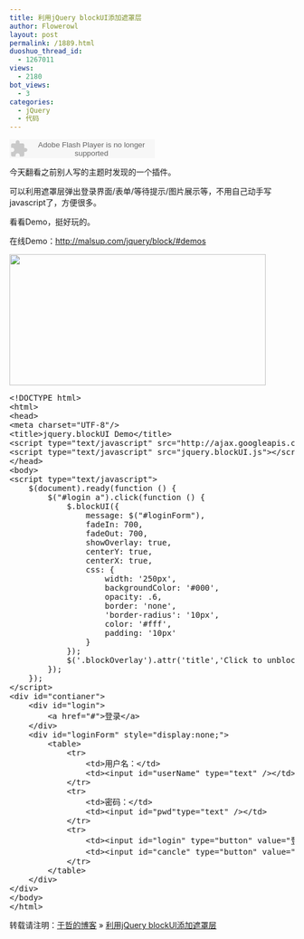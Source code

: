 ```yaml
---
title: 利用jQuery blockUI添加遮罩层
author: Flowerowl
layout: post
permalink: /1889.html
duoshuo_thread_id:
  - 1267011
views:
  - 2180
bot_views:
  - 3
categories:
  - jQuery
  - 代码
---
```

<embed src="http://www.xiami.com/widget/0_387621/singlePlayer.swf" type="application/x-shockwave-flash" width="257" height="33" wmode="transparent">
</embed>

今天翻看之前别人写的主题时发现的一个插件。

可以利用遮罩层弹出登录界面/表单/等待提示/图片展示等，不用自己动手写javascript了，方便很多。

看看Demo，挺好玩的。

在线Demo：<span style="color: #ff4040;"><a href="http://malsup.com/jquery/block/#demos" target="_blank"><span style="color: #ff4040;">http://malsup.com/jquery/block/#demos</span></a></span>

<img class="aligncenter size-full wp-image-1891" title="Lazynight" src="http://lazynight.me/wp-content/uploads/2012/04/block.gif" alt="" width="453" height="232" />

<pre class="brush:js">&lt;!DOCTYPE html&gt;
&lt;html&gt;
&lt;head&gt;
&lt;meta charset="UTF-8"/&gt;
&lt;title&gt;jquery.blockUI Demo&lt;/title&gt;
&lt;script type="text/javascript" src="http://ajax.googleapis.com/ajax/libs/jquery/1.7.0/jquery.min.js" &gt;&lt;/script&gt;
&lt;script type="text/javascript" src="jquery.blockUI.js"&gt;&lt;/script&gt;
&lt;/head&gt;
&lt;body&gt;
&lt;script type="text/javascript"&gt;
    $(document).ready(function () {
        $("#login a").click(function () {
            $.blockUI({
                message: $("#loginForm"),
                fadeIn: 700,
                fadeOut: 700,
                showOverlay: true,
                centerY: true,
                centerX: true,
                css: {
                    width: '250px',
                    backgroundColor: '#000',
                    opacity: .6,
                    border: 'none',
                    'border-radius': '10px',
                    color: '#fff',
                    padding: '10px'
                }
            });
            $('.blockOverlay').attr('title','Click to unblock').click($.unblockUI);
        });
    });
&lt;/script&gt;
&lt;div id="contianer"&gt;
    &lt;div id="login"&gt;
        &lt;a href="#"&gt;登录&lt;/a&gt;
	&lt;/div&gt;
    &lt;div id="loginForm" style="display:none;"&gt;
		&lt;table&gt;
			&lt;tr&gt;
			    &lt;td&gt;用户名：&lt;/td&gt;
                &lt;td&gt;&lt;input id="userName" type="text" /&gt;&lt;/td&gt;
			&lt;/tr&gt;
            &lt;tr&gt;
                &lt;td&gt;密码：&lt;/td&gt;
                &lt;td&gt;&lt;input id="pwd"type="text" /&gt;&lt;/td&gt;
            &lt;/tr&gt;
            &lt;tr&gt;
                &lt;td&gt;&lt;input id="login" type="button" value="登录"/&gt;&lt;/td&gt;
                &lt;td&gt;&lt;input id="cancle" type="button" value="取消"/&gt;&lt;/td&gt;
            &lt;/tr&gt;
		&lt;/table&gt;
	&lt;/div&gt;
&lt;/div&gt;
&lt;/body&gt;
&lt;/html&gt;</pre>

转载请注明：[于哲的博客][1] &raquo; [利用jQuery blockUI添加遮罩层][2]

 [1]: http://localhost/wordpress
 [2]: http://localhost/wordpress/1889.html